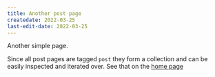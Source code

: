 ```yaml
---
title: Another post page
createdate: 2022-03-25
last-edit-date: 2022-03-25
---
```


Another simple page.

Since all post pages are tagged `post` they form a collection and can be easily inspected and iterated over. See that on the [home page](/)



